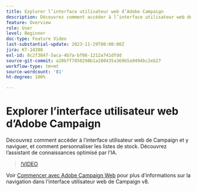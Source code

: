 ```yaml
---
title: Explorer l’interface utilisateur web d’Adobe Campaign
description: Découvrez comment accéder à l’interface utilisateur web de Campaign et y naviguer, et comment personnaliser les listes de stock. Découvrez l’assistant de connaissances optimisé par l’IA.
feature: Overview
role: User
level: Beginner
doc-type: Feature Video
last-substantial-update: 2023-11-29T00:00:00Z
jira: KT-14388
exl-id: 8c2f3847-5aca-4b7a-bf86-1212a741dfdd
source-git-commit: a20bff7850298b1a280435a369b5a9494bc2eb27
workflow-type: tm+mt
source-wordcount: '81'
ht-degree: 100%

---
```


# Explorer l’interface utilisateur web d’Adobe Campaign

Découvrez comment accéder à l’interface utilisateur web de Campaign et y naviguer, et comment personnaliser les listes de stock. Découvrez l’assistant de connaissances optimisé par l’IA.

>[!VIDEO](https://video.tv.adobe.com/v/3427278/?learn=on)

Voir [Commencer avec Adobe Campaign Web](https://experienceleague.adobe.com/docs/campaign-web/v8/start/get-started.html?lang=fr) pour plus d’informations sur la navigation dans l’interface utilisateur web de Campaign v8.
